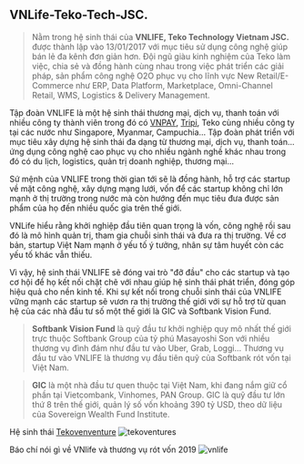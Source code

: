 ## VNLife-Teko-Tech-JSC.
> Nằm trong hệ sinh thái của **VNLIFE, Teko Technology Vietnam JSC.** được thành lập vào 13/01/2017 với mục tiêu sử dụng công nghệ giúp bán lẻ đa kênh đơn giản hơn. Đội ngũ giàu kinh nghiệm của Teko làm việc, chia sẻ và đồng hành cùng nhau trong việc phát triển các giải pháp, sản phẩm công nghệ O2O phục vụ cho lĩnh vực New Retail/E-Commerce như ERP, Data Platform, Marketplace, Omni-Channel Retail, WMS, Logistics & Delivery Management.

Tập đoàn VNLIFE là một hệ sinh thái thương mại, dịch vụ, thanh toán với nhiều công ty thành viên trong đó có [VNPAY](https://vnpay.vn/), [Tripi](https://www.tripi.vn/), Teko cùng nhiều công ty tại các nước như Singapore, Myanmar, Campuchia… Tập đoàn phát triển với mục tiêu xây dựng hệ sinh thái đa dạng từ thương mại, dịch vụ, thanh toán… ứng dụng công nghệ cao phục vụ cho nhiều ngành nghề khác nhau trong đó có du lịch, logistics, quản trị doanh nghiệp, thương mại…

Sứ mệnh của VNLIFE trong thời gian tới sẽ là đồng hành, hỗ trợ các startup về mặt công nghệ, xây dựng mạng lưới, vốn để các startup không chỉ lớn mạnh ở thị trường trong nước mà còn hướng đến mục tiêu đưa được sản phẩm của họ đến nhiều quốc gia trên thế giới.

VNLife hiểu rằng khởi nghiệp đầu tiên quan trọng là vốn, công nghệ rồi sau đó là mô hình quản trị, tham gia chuỗi sinh thái và đưa ra thị trường. Về cơ bản, startup Việt Nam mạnh ở yếu tố ý tưởng, nhân sự tâm huyết còn các yếu tố khác vẫn thiếu.

Vì vậy, hệ sinh thái VNLIFE sẽ đóng vai trò "đỡ đầu" cho các startup và tạo cơ hội để họ kết nối chặt chẽ với nhau giúp hệ sinh thái phát triển, đóng góp hiệu quả cho nền kinh tế. Khi sự kết nối trong chuỗi sinh thái của VNLIFE vững mạnh các startup sẽ vươn ra thị trường thế giới với sự hỗ trợ từ quan hệ của các nhà đầu tư số một thế giới là GIC và Softbank Vision Fund.

> **Softbank Vision Fund** là quỹ đầu tư khởi nghiệp quy mô nhất thế giới trực thuộc Softbank Group của tỷ phú Masayoshi Son với nhiều thương vụ đình đám như đầu tư vào Uber, Grab, Loggi… Thương vụ đầu tư vào VNLIFE là thương vụ đầu tiên quỹ của Softbank rót vốn tại Việt Nam.

> **GIC** là một nhà đầu tư quen thuộc tại Việt Nam, khi đang nắm giữ cổ phần tại Vietcombank, Vinhomes, PAN Group. GIC là quỹ đầu tư lớn thứ 8 trên thế giới, quản lý số vốn khoảng 390 tỷ USD, theo dữ liệu của Sovereign Wealth Fund Institute.

Hệ sinh thái [Tekovenventure](https://tekoventures.vn/)
![tekoventures](https://lh3.googleusercontent.com/rQO-CMqWSJr4_RHqywo-_ZrhMCvQSzJqrGHp-s9RBkm66vGHOeP52Da_HyKDIyeR2vwplZM6ft_WZSQLx00ESdveA-rmAWnZ-79eASOxXBmlvAo0zjhlOKagLfzFPFMSdb_KiOfZctcaCd48l89up5aSG-v0HKO-PUQvYN1L5tsARJn7ALrDXWx1f7uXEwriA3wJFxKh-yA5eIqpYRQW5vdy8MXwx2sd10CztYqP4Mm5E1p8oG0sFQ7TcycCRwYKolr10FogUfs0ioUOqiU0ZO1KijdzZz1sg0dOS2s_brcRsnc7MHsiCX3hv45IwNWxYHxs44mx6e8CDaZ1aOy5BXseveiPzkLbpDSdlSWmlU-ERw9-dHa-Ev3kBwsm0Ns4BjwQE9sSAhh2HTESk9v5-Vmy8zva-Ls8JK6aQ6tzHyDxhTZZ_3FNXnu7wuQ44UD8ajm6rb9nqVLJXDvbzYkLa0Or0eXKBE_svSSIBnU8xPHaDdfsrm0uQ82svbstVDl9vjnDxC5ZaMgmyyg95S0BMd9a2vx-dezR4uk70y2BHruYZ70QRmgrQbuU5dbKg9weZhPB3ga0NW-xYe7JUJ1an8I0EvFPf9PbcyAY6hNA0rauCT5U1YszhYlKOEQeghGtjDs_A9XdjBR_U_UWrG9cBhxyP7hBNbmxa4Rfu186NO24AZjlvvgvZwY=w947-h858-no)

Báo chí nói gì về VNlife và thương vụ rót vốn 2019
![vnlife](https://lh3.googleusercontent.com/P0CkGnXCMVr21uQmmPS4FJvHumy8uqhCLhMFikdkqd1Yq6LYMje9dYH8fd4b3wFSmSEZ0EkX8ht0W9SlVaXLKmGTu6SwquYQl8aaLiQAXhG4p0ZzwC-spmSbp9F5eVZSQ4q7Go569Miz0mupmaTW-LscX1a5mYfxb7jQH9Hq1f0AB_M1i61-0-OgiF8AD8bw-2Kd5yvrFMUMa347i05f3NuC6mzTaSSgWG-hRb2esC8RuM_G5M6qdKRWszLd98XHHwDGObAQzTTraK7JbTi9y9ssUW2bH46lYI8pM_rqp239mgjEzkblIUE-JjS0RejJhlDHzuFDmLg24sqUYSufajP7xJs1MzYrPYIOTK-73oTiREA-vQEBPPVt9QGmW9UzFqYoAC3skYvZoJIaOiF29sBJkwc9qfSskNyC1pdTyYrNXKPX1a--UPdE0dpTe0DvBKH0lzBvBoZ-o49fQtFvsCODxcvIPOg1cKDgB1eCG_M1Gt5xcj4o04l83fyWb8g0_cSRKJSos3EpvJDgNJM_xyL9j-JK2Si0w838cyH19qDZWuK0SHadKtO_wnDVLM6-IZamGih67C1Bz0l5op7TKqTVqy3oBrtrVba1uwUu6EKdaKFNAmdxKw_GfvdMQOxGYtZ_xeHKqTZohsQZPP9GYGvG5Gn7IKwATZCuArG8SRltDnLdrdDJZzU=w819-h947-no)
